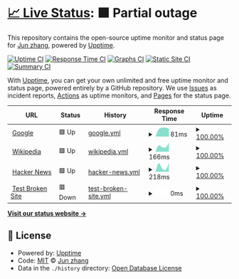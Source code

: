 # [📈 Live Status](https://ppkdch54.github.io/monitor): <!--live status--> **🟧 Partial outage**

This repository contains the open-source uptime monitor and status page for [Jun zhang](https://ppkdch54.github.io/monitor), powered by [Upptime](https://github.com/upptime/upptime).

[![Uptime CI](https://github.com/ppkdch54/monitor/workflows/Uptime%20CI/badge.svg)](https://github.com/ppkdch54/monitor/actions?query=workflow%3A%22Uptime+CI%22)
[![Response Time CI](https://github.com/ppkdch54/monitor/workflows/Response%20Time%20CI/badge.svg)](https://github.com/ppkdch54/monitor/actions?query=workflow%3A%22Response+Time+CI%22)
[![Graphs CI](https://github.com/ppkdch54/monitor/workflows/Graphs%20CI/badge.svg)](https://github.com/ppkdch54/monitor/actions?query=workflow%3A%22Graphs+CI%22)
[![Static Site CI](https://github.com/ppkdch54/monitor/workflows/Static%20Site%20CI/badge.svg)](https://github.com/ppkdch54/monitor/actions?query=workflow%3A%22Static+Site+CI%22)
[![Summary CI](https://github.com/ppkdch54/monitor/workflows/Summary%20CI/badge.svg)](https://github.com/ppkdch54/monitor/actions?query=workflow%3A%22Summary+CI%22)

With [Upptime](https://upptime.js.org), you can get your own unlimited and free uptime monitor and status page, powered entirely by a GitHub repository. We use [Issues](https://github.com/ppkdch54/monitor/issues) as incident reports, [Actions](https://github.com/ppkdch54/monitor/actions) as uptime monitors, and [Pages](https://ppkdch54.github.io/monitor) for the status page.

<!--start: status pages-->
<!-- This summary is generated by Upptime (https://github.com/upptime/upptime) -->
<!-- Do not edit this manually, your changes will be overwritten -->
<!-- prettier-ignore -->
| URL | Status | History | Response Time | Uptime |
| --- | ------ | ------- | ------------- | ------ |
| <img alt="" src="https://favicons.githubusercontent.com/www.google.com" height="13"> [Google](https://www.google.com) | 🟩 Up | [google.yml](https://github.com/ppkdch54/monitor/commits/HEAD/history/google.yml) | <details><summary><img alt="Response time graph" src="./graphs/google/response-time-week.png" height="20"> 81ms</summary><br><a href="https://ppkdch54.github.io/monitor/history/google"><img alt="Response time 81" src="https://img.shields.io/endpoint?url=https%3A%2F%2Fraw.githubusercontent.com%2Fppkdch54%2Fmonitor%2FHEAD%2Fapi%2Fgoogle%2Fresponse-time.json"></a><br><a href="https://ppkdch54.github.io/monitor/history/google"><img alt="24-hour response time 75" src="https://img.shields.io/endpoint?url=https%3A%2F%2Fraw.githubusercontent.com%2Fppkdch54%2Fmonitor%2FHEAD%2Fapi%2Fgoogle%2Fresponse-time-day.json"></a><br><a href="https://ppkdch54.github.io/monitor/history/google"><img alt="7-day response time 81" src="https://img.shields.io/endpoint?url=https%3A%2F%2Fraw.githubusercontent.com%2Fppkdch54%2Fmonitor%2FHEAD%2Fapi%2Fgoogle%2Fresponse-time-week.json"></a><br><a href="https://ppkdch54.github.io/monitor/history/google"><img alt="30-day response time 81" src="https://img.shields.io/endpoint?url=https%3A%2F%2Fraw.githubusercontent.com%2Fppkdch54%2Fmonitor%2FHEAD%2Fapi%2Fgoogle%2Fresponse-time-month.json"></a><br><a href="https://ppkdch54.github.io/monitor/history/google"><img alt="1-year response time 81" src="https://img.shields.io/endpoint?url=https%3A%2F%2Fraw.githubusercontent.com%2Fppkdch54%2Fmonitor%2FHEAD%2Fapi%2Fgoogle%2Fresponse-time-year.json"></a></details> | <details><summary><a href="https://ppkdch54.github.io/monitor/history/google">100.00%</a></summary><a href="https://ppkdch54.github.io/monitor/history/google"><img alt="All-time uptime 100.00%" src="https://img.shields.io/endpoint?url=https%3A%2F%2Fraw.githubusercontent.com%2Fppkdch54%2Fmonitor%2FHEAD%2Fapi%2Fgoogle%2Fuptime.json"></a><br><a href="https://ppkdch54.github.io/monitor/history/google"><img alt="24-hour uptime 100.00%" src="https://img.shields.io/endpoint?url=https%3A%2F%2Fraw.githubusercontent.com%2Fppkdch54%2Fmonitor%2FHEAD%2Fapi%2Fgoogle%2Fuptime-day.json"></a><br><a href="https://ppkdch54.github.io/monitor/history/google"><img alt="7-day uptime 100.00%" src="https://img.shields.io/endpoint?url=https%3A%2F%2Fraw.githubusercontent.com%2Fppkdch54%2Fmonitor%2FHEAD%2Fapi%2Fgoogle%2Fuptime-week.json"></a><br><a href="https://ppkdch54.github.io/monitor/history/google"><img alt="30-day uptime 100.00%" src="https://img.shields.io/endpoint?url=https%3A%2F%2Fraw.githubusercontent.com%2Fppkdch54%2Fmonitor%2FHEAD%2Fapi%2Fgoogle%2Fuptime-month.json"></a><br><a href="https://ppkdch54.github.io/monitor/history/google"><img alt="1-year uptime 100.00%" src="https://img.shields.io/endpoint?url=https%3A%2F%2Fraw.githubusercontent.com%2Fppkdch54%2Fmonitor%2FHEAD%2Fapi%2Fgoogle%2Fuptime-year.json"></a></details>
| <img alt="" src="https://favicons.githubusercontent.com/en.wikipedia.org" height="13"> [Wikipedia](https://en.wikipedia.org) | 🟩 Up | [wikipedia.yml](https://github.com/ppkdch54/monitor/commits/HEAD/history/wikipedia.yml) | <details><summary><img alt="Response time graph" src="./graphs/wikipedia/response-time-week.png" height="20"> 166ms</summary><br><a href="https://ppkdch54.github.io/monitor/history/wikipedia"><img alt="Response time 166" src="https://img.shields.io/endpoint?url=https%3A%2F%2Fraw.githubusercontent.com%2Fppkdch54%2Fmonitor%2FHEAD%2Fapi%2Fwikipedia%2Fresponse-time.json"></a><br><a href="https://ppkdch54.github.io/monitor/history/wikipedia"><img alt="24-hour response time 169" src="https://img.shields.io/endpoint?url=https%3A%2F%2Fraw.githubusercontent.com%2Fppkdch54%2Fmonitor%2FHEAD%2Fapi%2Fwikipedia%2Fresponse-time-day.json"></a><br><a href="https://ppkdch54.github.io/monitor/history/wikipedia"><img alt="7-day response time 166" src="https://img.shields.io/endpoint?url=https%3A%2F%2Fraw.githubusercontent.com%2Fppkdch54%2Fmonitor%2FHEAD%2Fapi%2Fwikipedia%2Fresponse-time-week.json"></a><br><a href="https://ppkdch54.github.io/monitor/history/wikipedia"><img alt="30-day response time 166" src="https://img.shields.io/endpoint?url=https%3A%2F%2Fraw.githubusercontent.com%2Fppkdch54%2Fmonitor%2FHEAD%2Fapi%2Fwikipedia%2Fresponse-time-month.json"></a><br><a href="https://ppkdch54.github.io/monitor/history/wikipedia"><img alt="1-year response time 166" src="https://img.shields.io/endpoint?url=https%3A%2F%2Fraw.githubusercontent.com%2Fppkdch54%2Fmonitor%2FHEAD%2Fapi%2Fwikipedia%2Fresponse-time-year.json"></a></details> | <details><summary><a href="https://ppkdch54.github.io/monitor/history/wikipedia">100.00%</a></summary><a href="https://ppkdch54.github.io/monitor/history/wikipedia"><img alt="All-time uptime 100.00%" src="https://img.shields.io/endpoint?url=https%3A%2F%2Fraw.githubusercontent.com%2Fppkdch54%2Fmonitor%2FHEAD%2Fapi%2Fwikipedia%2Fuptime.json"></a><br><a href="https://ppkdch54.github.io/monitor/history/wikipedia"><img alt="24-hour uptime 100.00%" src="https://img.shields.io/endpoint?url=https%3A%2F%2Fraw.githubusercontent.com%2Fppkdch54%2Fmonitor%2FHEAD%2Fapi%2Fwikipedia%2Fuptime-day.json"></a><br><a href="https://ppkdch54.github.io/monitor/history/wikipedia"><img alt="7-day uptime 100.00%" src="https://img.shields.io/endpoint?url=https%3A%2F%2Fraw.githubusercontent.com%2Fppkdch54%2Fmonitor%2FHEAD%2Fapi%2Fwikipedia%2Fuptime-week.json"></a><br><a href="https://ppkdch54.github.io/monitor/history/wikipedia"><img alt="30-day uptime 100.00%" src="https://img.shields.io/endpoint?url=https%3A%2F%2Fraw.githubusercontent.com%2Fppkdch54%2Fmonitor%2FHEAD%2Fapi%2Fwikipedia%2Fuptime-month.json"></a><br><a href="https://ppkdch54.github.io/monitor/history/wikipedia"><img alt="1-year uptime 100.00%" src="https://img.shields.io/endpoint?url=https%3A%2F%2Fraw.githubusercontent.com%2Fppkdch54%2Fmonitor%2FHEAD%2Fapi%2Fwikipedia%2Fuptime-year.json"></a></details>
| <img alt="" src="https://favicons.githubusercontent.com/news.ycombinator.com" height="13"> [Hacker News](https://news.ycombinator.com) | 🟩 Up | [hacker-news.yml](https://github.com/ppkdch54/monitor/commits/HEAD/history/hacker-news.yml) | <details><summary><img alt="Response time graph" src="./graphs/hacker-news/response-time-week.png" height="20"> 218ms</summary><br><a href="https://ppkdch54.github.io/monitor/history/hacker-news"><img alt="Response time 218" src="https://img.shields.io/endpoint?url=https%3A%2F%2Fraw.githubusercontent.com%2Fppkdch54%2Fmonitor%2FHEAD%2Fapi%2Fhacker-news%2Fresponse-time.json"></a><br><a href="https://ppkdch54.github.io/monitor/history/hacker-news"><img alt="24-hour response time 130" src="https://img.shields.io/endpoint?url=https%3A%2F%2Fraw.githubusercontent.com%2Fppkdch54%2Fmonitor%2FHEAD%2Fapi%2Fhacker-news%2Fresponse-time-day.json"></a><br><a href="https://ppkdch54.github.io/monitor/history/hacker-news"><img alt="7-day response time 218" src="https://img.shields.io/endpoint?url=https%3A%2F%2Fraw.githubusercontent.com%2Fppkdch54%2Fmonitor%2FHEAD%2Fapi%2Fhacker-news%2Fresponse-time-week.json"></a><br><a href="https://ppkdch54.github.io/monitor/history/hacker-news"><img alt="30-day response time 218" src="https://img.shields.io/endpoint?url=https%3A%2F%2Fraw.githubusercontent.com%2Fppkdch54%2Fmonitor%2FHEAD%2Fapi%2Fhacker-news%2Fresponse-time-month.json"></a><br><a href="https://ppkdch54.github.io/monitor/history/hacker-news"><img alt="1-year response time 218" src="https://img.shields.io/endpoint?url=https%3A%2F%2Fraw.githubusercontent.com%2Fppkdch54%2Fmonitor%2FHEAD%2Fapi%2Fhacker-news%2Fresponse-time-year.json"></a></details> | <details><summary><a href="https://ppkdch54.github.io/monitor/history/hacker-news">100.00%</a></summary><a href="https://ppkdch54.github.io/monitor/history/hacker-news"><img alt="All-time uptime 100.00%" src="https://img.shields.io/endpoint?url=https%3A%2F%2Fraw.githubusercontent.com%2Fppkdch54%2Fmonitor%2FHEAD%2Fapi%2Fhacker-news%2Fuptime.json"></a><br><a href="https://ppkdch54.github.io/monitor/history/hacker-news"><img alt="24-hour uptime 100.00%" src="https://img.shields.io/endpoint?url=https%3A%2F%2Fraw.githubusercontent.com%2Fppkdch54%2Fmonitor%2FHEAD%2Fapi%2Fhacker-news%2Fuptime-day.json"></a><br><a href="https://ppkdch54.github.io/monitor/history/hacker-news"><img alt="7-day uptime 100.00%" src="https://img.shields.io/endpoint?url=https%3A%2F%2Fraw.githubusercontent.com%2Fppkdch54%2Fmonitor%2FHEAD%2Fapi%2Fhacker-news%2Fuptime-week.json"></a><br><a href="https://ppkdch54.github.io/monitor/history/hacker-news"><img alt="30-day uptime 100.00%" src="https://img.shields.io/endpoint?url=https%3A%2F%2Fraw.githubusercontent.com%2Fppkdch54%2Fmonitor%2FHEAD%2Fapi%2Fhacker-news%2Fuptime-month.json"></a><br><a href="https://ppkdch54.github.io/monitor/history/hacker-news"><img alt="1-year uptime 100.00%" src="https://img.shields.io/endpoint?url=https%3A%2F%2Fraw.githubusercontent.com%2Fppkdch54%2Fmonitor%2FHEAD%2Fapi%2Fhacker-news%2Fuptime-year.json"></a></details>
| <img alt="" src="https://favicons.githubusercontent.com/thissitedoesnotexist.koj.co" height="13"> [Test Broken Site](https://thissitedoesnotexist.koj.co) | 🟥 Down | [test-broken-site.yml](https://github.com/ppkdch54/monitor/commits/HEAD/history/test-broken-site.yml) | <details><summary><img alt="Response time graph" src="./graphs/test-broken-site/response-time-week.png" height="20"> 0ms</summary><br><a href="https://ppkdch54.github.io/monitor/history/test-broken-site"><img alt="Response time 0" src="https://img.shields.io/endpoint?url=https%3A%2F%2Fraw.githubusercontent.com%2Fppkdch54%2Fmonitor%2FHEAD%2Fapi%2Ftest-broken-site%2Fresponse-time.json"></a><br><a href="https://ppkdch54.github.io/monitor/history/test-broken-site"><img alt="24-hour response time 0" src="https://img.shields.io/endpoint?url=https%3A%2F%2Fraw.githubusercontent.com%2Fppkdch54%2Fmonitor%2FHEAD%2Fapi%2Ftest-broken-site%2Fresponse-time-day.json"></a><br><a href="https://ppkdch54.github.io/monitor/history/test-broken-site"><img alt="7-day response time 0" src="https://img.shields.io/endpoint?url=https%3A%2F%2Fraw.githubusercontent.com%2Fppkdch54%2Fmonitor%2FHEAD%2Fapi%2Ftest-broken-site%2Fresponse-time-week.json"></a><br><a href="https://ppkdch54.github.io/monitor/history/test-broken-site"><img alt="30-day response time 0" src="https://img.shields.io/endpoint?url=https%3A%2F%2Fraw.githubusercontent.com%2Fppkdch54%2Fmonitor%2FHEAD%2Fapi%2Ftest-broken-site%2Fresponse-time-month.json"></a><br><a href="https://ppkdch54.github.io/monitor/history/test-broken-site"><img alt="1-year response time 0" src="https://img.shields.io/endpoint?url=https%3A%2F%2Fraw.githubusercontent.com%2Fppkdch54%2Fmonitor%2FHEAD%2Fapi%2Ftest-broken-site%2Fresponse-time-year.json"></a></details> | <details><summary><a href="https://ppkdch54.github.io/monitor/history/test-broken-site">100.00%</a></summary><a href="https://ppkdch54.github.io/monitor/history/test-broken-site"><img alt="All-time uptime 100.00%" src="https://img.shields.io/endpoint?url=https%3A%2F%2Fraw.githubusercontent.com%2Fppkdch54%2Fmonitor%2FHEAD%2Fapi%2Ftest-broken-site%2Fuptime.json"></a><br><a href="https://ppkdch54.github.io/monitor/history/test-broken-site"><img alt="24-hour uptime 100.00%" src="https://img.shields.io/endpoint?url=https%3A%2F%2Fraw.githubusercontent.com%2Fppkdch54%2Fmonitor%2FHEAD%2Fapi%2Ftest-broken-site%2Fuptime-day.json"></a><br><a href="https://ppkdch54.github.io/monitor/history/test-broken-site"><img alt="7-day uptime 100.00%" src="https://img.shields.io/endpoint?url=https%3A%2F%2Fraw.githubusercontent.com%2Fppkdch54%2Fmonitor%2FHEAD%2Fapi%2Ftest-broken-site%2Fuptime-week.json"></a><br><a href="https://ppkdch54.github.io/monitor/history/test-broken-site"><img alt="30-day uptime 100.00%" src="https://img.shields.io/endpoint?url=https%3A%2F%2Fraw.githubusercontent.com%2Fppkdch54%2Fmonitor%2FHEAD%2Fapi%2Ftest-broken-site%2Fuptime-month.json"></a><br><a href="https://ppkdch54.github.io/monitor/history/test-broken-site"><img alt="1-year uptime 100.00%" src="https://img.shields.io/endpoint?url=https%3A%2F%2Fraw.githubusercontent.com%2Fppkdch54%2Fmonitor%2FHEAD%2Fapi%2Ftest-broken-site%2Fuptime-year.json"></a></details>

<!--end: status pages-->

[**Visit our status website →**](https://ppkdch54.github.io/monitor)

## 📄 License

- Powered by: [Upptime](https://github.com/upptime/upptime)
- Code: [MIT](./LICENSE) © [Jun zhang](https://ppkdch54.github.io/monitor)
- Data in the `./history` directory: [Open Database License](https://opendatacommons.org/licenses/odbl/1-0/)
